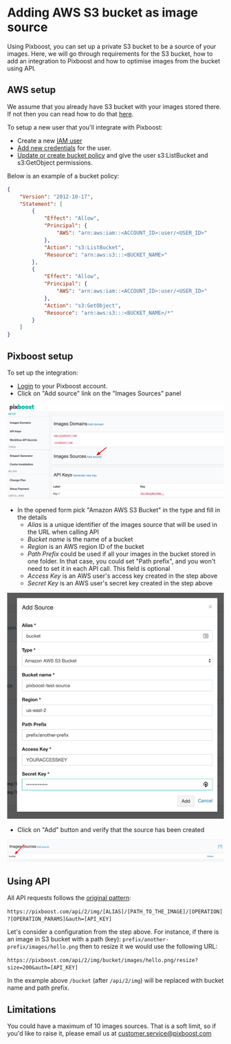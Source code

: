# Adding AWS S3 bucket as image source

Using Pixboost, you can set up a private S3 bucket to be a source of your images.
Here, we will go through requirements for the S3 bucket, how to add an integration to Pixboost 
and how to optimise images from the bucket using API.

## AWS setup

We assume that you already have S3 bucket with your images stored there. If not then you
can read how to do that [here](https://docs.aws.amazon.com/AmazonS3/latest/user-guide/create-bucket.html).

To setup a new user that you'll integrate with Pixboost:

* Create a new [IAM user](https://docs.aws.amazon.com/IAM/latest/UserGuide/id_users_create.html)
* [Add new credentials](https://docs.aws.amazon.com/IAM/latest/UserGuide/id_credentials_access-keys.html) for the user.
* [Update or create bucket policy](https://docs.aws.amazon.com/AmazonS3/latest/user-guide/add-bucket-policy.html) and give the user s3:ListBucket and s3:GetObject permissions.

Below is an example of a bucket policy:

```json
{
    "Version": "2012-10-17",
    "Statement": [
        {
            "Effect": "Allow",
            "Principal": {
                "AWS": "arn:aws:iam::<ACCOUNT_ID>:user/<USER_ID>"
            },
            "Action": "s3:ListBucket",
            "Resource": "arn:aws:s3:::<BUCKET_NAME>"
        },
        {
            "Effect": "Allow",
            "Principal": {
                "AWS": "arn:aws:iam::<ACCOUNT_ID>:user/<USER_ID>"
            },
            "Action": "s3:GetObject",
            "Resource": "arn:aws:s3:::<BUCKET_NAME>/*"
        }
    ]
}
``` 

## Pixboost setup

To set up the integration:

* [Login](https://pixboost.com/customer/#login) to your Pixboost account.
* Click on "Add source" link on the "Images Sources" panel

![](../.gitbook/assets/add-images-source.png)

* In the opened form pick "Amazon AWS S3 Bucket" in the type and fill in the details
  * *Alias* is a unique identifier of the images source that will be used in the URL when calling API
  * *Bucket name* is the name of a bucket
  * *Region* is an AWS region ID of the bucket
  * *Path Prefix* could be used if all your images in the bucket stored in one folder. In that case, you could set "Path prefix", and you won't need to set it in each API call. This field is optional
  * *Access Key* is an AWS user's access key created in the step above
  * *Secret Key* is an AWS user's secret key created in the step above

![](../.gitbook/assets/add-s3-images-source.png)

* Click on "Add" button and verify that the source has been created

![](../.gitbook/assets/verify-images-source.png)

## Using API

All API requests follows the [original pattern](../api/README.md):

`https://pixboost.com/api/2/img/[ALIAS]/[PATH_TO_THE_IMAGE]/[OPERATION]?[OPERATION_PARAMS]&auth=[API_KEY]`

Let's consider a configuration from the step above. For instance, if there is an image in 
S3 bucket with a path (key): `prefix/another-prefix/images/hello.png` then to resize it we would
use the following URL:

`https://pixboost.com/api/2/img/bucket/images/hello.png/resize?size=200&auth=[API_KEY]`

In the example above `/bucket` (after `/api/2/img`) will be replaced with bucket name and
path prefix.

## Limitations

You could have a maximum of 10 images sources. That is a soft limit, so if you'd like
to raise it, please email us at customer.service@pixboost.com

   
